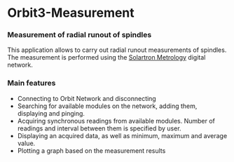 # Orbit3-Measurement
### Measurement of radial runout of spindles
This application allows to carry out radial runout measurements of spindles. The measurement is performed using the [Solartron Metrology](https://www.solartronmetrology.com "Solartron Metrology") digital network.

### Main features
- Connecting to Orbit Network and disconnecting
- Searching for available modules on the network, adding them, displaying and pinging.
- Acquiring synchronous readings from available modules. Number of readings and interval between them is specified by user.
- Displaying an acquired data, as well as minimum, maximum and average value.
- Plotting a graph based on the measurement results
